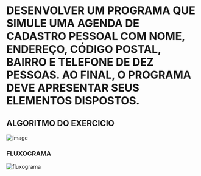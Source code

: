 # DESENVOLVER UM PROGRAMA QUE SIMULE UMA AGENDA DE CADASTRO PESSOAL COM NOME, ENDEREÇO, CÓDIGO POSTAL, BAIRRO E TELEFONE DE DEZ PESSOAS. AO FINAL, O PROGRAMA DEVE APRESENTAR SEUS ELEMENTOS DISPOSTOS.

## ALGORITMO DO EXERCICIO
![image](https://user-images.githubusercontent.com/104045633/173465553-4f0978a9-07d6-4e1e-910e-7d2cc71e147b.png)

### FLUXOGRAMA
![fluxograma](https://user-images.githubusercontent.com/104045633/173465631-57c932ee-f53e-4a65-a7f8-e85cc34bad51.png)

